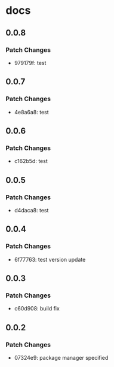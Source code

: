 # docs

## 0.0.8

### Patch Changes

- 979179f: test

## 0.0.7

### Patch Changes

- 4e8a6a8: test

## 0.0.6

### Patch Changes

- c162b5d: test

## 0.0.5

### Patch Changes

- d4daca8: test

## 0.0.4

### Patch Changes

- 6f77763: test version update

## 0.0.3

### Patch Changes

- c60d908: build fix

## 0.0.2

### Patch Changes

- 07324e9: package manager specified
